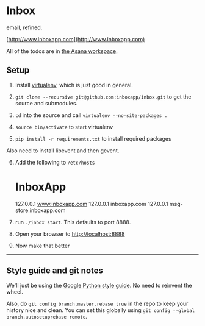 # Inbox

email, refined.

[http://www.inboxapp.com](http://www.inboxapp.com)

All of the todos are in [the Asana workspace](https://app.asana.com/0/4983727800919/4983727800919).


## Setup

1. Install [virtualenv](http://www.virtualenv.org/en/latest/), which is just good in general.

2. `git clone --recursive git@github.com:inboxapp/inbox.git` to get the source and submodules.

3. `cd` into the source and call `virtualenv --no-site-packages .`

4. `source bin/activate` to start virtualenv

5. `pip install -r requirements.txt` to install required packages

Also need to install libevent and then gevent.

6. Add the following to `/etc/hosts`

    # InboxApp
    127.0.0.1   www.inboxapp.com
    127.0.0.1   inboxapp.com
    127.0.0.1   msg-store.inboxapp.com

7. run `./inbox start`. This defaults to port 8888.

8. Open your browser to [http://localhost:8888](http://localhost:8888)

9. Now make that better


<hr/>

## Style guide and git notes

We'll just be using the [Google Python style guide](http://google-styleguide.googlecode.com/svn/trunk/pyguide.html). No need to reinvent the wheel.

Also, do `git config branch.master.rebase true` in the repo to keep your history nice and clean. You can set this globally using `git config --global branch.autosetuprebase remote`.
